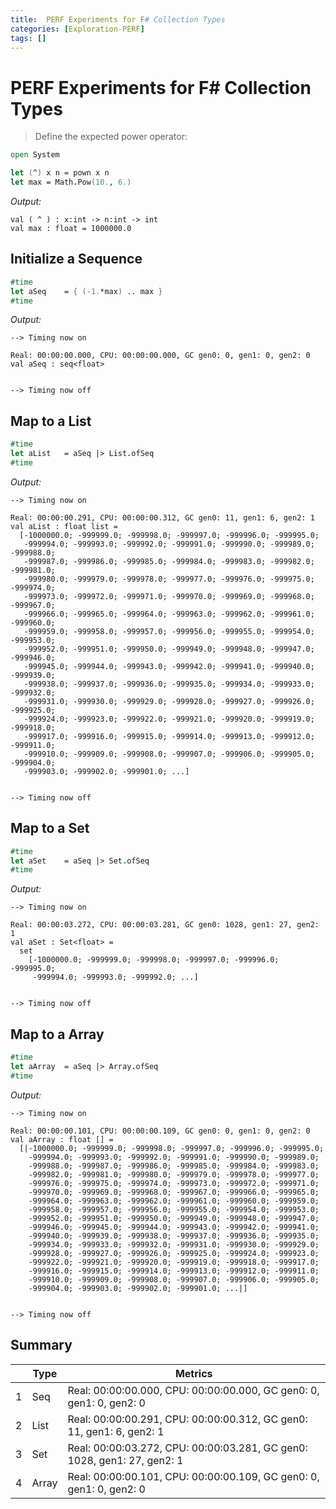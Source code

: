 ```yaml
---
title:  PERF Experiments for F# Collection Types
categories: [Exploration-PERF]
tags: []
---
```


# PERF Experiments for F# Collection Types

> Define the expected power operator:

```fsharp
open System

let (^) x n = pown x n
let max = Math.Pow(10., 6.)
```

*Output:*
```console
val ( ^ ) : x:int -> n:int -> int
val max : float = 1000000.0
```

## Initialize a Sequence

```fsharp
#time
let aSeq    = { (-1.*max) .. max }
#time
```

*Output:*
```console
--> Timing now on

Real: 00:00:00.000, CPU: 00:00:00.000, GC gen0: 0, gen1: 0, gen2: 0
val aSeq : seq<float>


--> Timing now off
```

## Map to a List

```fsharp
#time
let aList   = aSeq |> List.ofSeq
#time
```

*Output:*
```console
--> Timing now on

Real: 00:00:00.291, CPU: 00:00:00.312, GC gen0: 11, gen1: 6, gen2: 1
val aList : float list =
  [-1000000.0; -999999.0; -999998.0; -999997.0; -999996.0; -999995.0;
   -999994.0; -999993.0; -999992.0; -999991.0; -999990.0; -999989.0; -999988.0;
   -999987.0; -999986.0; -999985.0; -999984.0; -999983.0; -999982.0; -999981.0;
   -999980.0; -999979.0; -999978.0; -999977.0; -999976.0; -999975.0; -999974.0;
   -999973.0; -999972.0; -999971.0; -999970.0; -999969.0; -999968.0; -999967.0;
   -999966.0; -999965.0; -999964.0; -999963.0; -999962.0; -999961.0; -999960.0;
   -999959.0; -999958.0; -999957.0; -999956.0; -999955.0; -999954.0; -999953.0;
   -999952.0; -999951.0; -999950.0; -999949.0; -999948.0; -999947.0; -999946.0;
   -999945.0; -999944.0; -999943.0; -999942.0; -999941.0; -999940.0; -999939.0;
   -999938.0; -999937.0; -999936.0; -999935.0; -999934.0; -999933.0; -999932.0;
   -999931.0; -999930.0; -999929.0; -999928.0; -999927.0; -999926.0; -999925.0;
   -999924.0; -999923.0; -999922.0; -999921.0; -999920.0; -999919.0; -999918.0;
   -999917.0; -999916.0; -999915.0; -999914.0; -999913.0; -999912.0; -999911.0;
   -999910.0; -999909.0; -999908.0; -999907.0; -999906.0; -999905.0; -999904.0;
   -999903.0; -999902.0; -999901.0; ...]


--> Timing now off
```

## Map to a Set

```fsharp
#time
let aSet    = aSeq |> Set.ofSeq
#time
```

*Output:*
```console
--> Timing now on

Real: 00:00:03.272, CPU: 00:00:03.281, GC gen0: 1028, gen1: 27, gen2: 1
val aSet : Set<float> =
  set
    [-1000000.0; -999999.0; -999998.0; -999997.0; -999996.0; -999995.0;
     -999994.0; -999993.0; -999992.0; ...]


--> Timing now off
```




## Map to a Array

```fsharp
#time
let aArray  = aSeq |> Array.ofSeq
#time
```

*Output:*
```console
--> Timing now on

Real: 00:00:00.101, CPU: 00:00:00.109, GC gen0: 0, gen1: 0, gen2: 0
val aArray : float [] =
  [|-1000000.0; -999999.0; -999998.0; -999997.0; -999996.0; -999995.0;
    -999994.0; -999993.0; -999992.0; -999991.0; -999990.0; -999989.0;
    -999988.0; -999987.0; -999986.0; -999985.0; -999984.0; -999983.0;
    -999982.0; -999981.0; -999980.0; -999979.0; -999978.0; -999977.0;
    -999976.0; -999975.0; -999974.0; -999973.0; -999972.0; -999971.0;
    -999970.0; -999969.0; -999968.0; -999967.0; -999966.0; -999965.0;
    -999964.0; -999963.0; -999962.0; -999961.0; -999960.0; -999959.0;
    -999958.0; -999957.0; -999956.0; -999955.0; -999954.0; -999953.0;
    -999952.0; -999951.0; -999950.0; -999949.0; -999948.0; -999947.0;
    -999946.0; -999945.0; -999944.0; -999943.0; -999942.0; -999941.0;
    -999940.0; -999939.0; -999938.0; -999937.0; -999936.0; -999935.0;
    -999934.0; -999933.0; -999932.0; -999931.0; -999930.0; -999929.0;
    -999928.0; -999927.0; -999926.0; -999925.0; -999924.0; -999923.0;
    -999922.0; -999921.0; -999920.0; -999919.0; -999918.0; -999917.0;
    -999916.0; -999915.0; -999914.0; -999913.0; -999912.0; -999911.0;
    -999910.0; -999909.0; -999908.0; -999907.0; -999906.0; -999905.0;
    -999904.0; -999903.0; -999902.0; -999901.0; ...|]


--> Timing now off
```




## Summary

|     | Type  | Metrics                                                                 |
| --- | ----- | ----------------------------------------------------------------------- |
| 1   | Seq   | Real: 00:00:00.000, CPU: 00:00:00.000, GC gen0: 0, gen1: 0, gen2: 0     |
| 2   | List  | Real: 00:00:00.291, CPU: 00:00:00.312, GC gen0: 11, gen1: 6, gen2: 1    |
| 3   | Set   | Real: 00:00:03.272, CPU: 00:00:03.281, GC gen0: 1028, gen1: 27, gen2: 1 |
| 4   | Array | Real: 00:00:00.101, CPU: 00:00:00.109, GC gen0: 0, gen1: 0, gen2: 0     |

